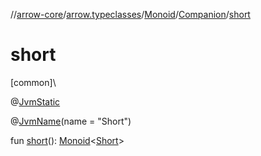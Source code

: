 //[arrow-core](../../../../index.md)/[arrow.typeclasses](../../index.md)/[Monoid](../index.md)/[Companion](index.md)/[short](short.md)

# short

[common]\

@[JvmStatic](https://kotlinlang.org/api/latest/jvm/stdlib/kotlin.jvm/-jvm-static/index.html)

@[JvmName](https://kotlinlang.org/api/latest/jvm/stdlib/kotlin.jvm/-jvm-name/index.html)(name = "Short")

fun [short](short.md)(): [Monoid](../index.md)&lt;[Short](https://kotlinlang.org/api/latest/jvm/stdlib/kotlin/-short/index.html)&gt;
